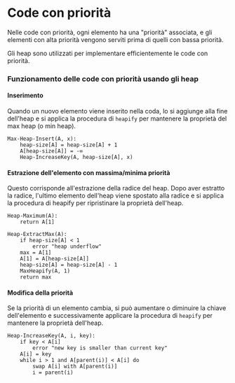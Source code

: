 # Code con priorità
Nelle code con priorità, ogni elemento ha una "priorità" associata, e gli elementi con alta priorità vengono serviti prima di quelli con bassa priorità.

Gli heap sono utilizzati per implementare efficientemente le code con priorità. 

### Funzionamento delle code con priorità usando gli heap

#### Inserimento
Quando un nuovo elemento viene inserito nella coda, lo si aggiunge alla fine dell'heap e si applica la procedura di `heapify` per mantenere la proprietà del max heap (o min heap).

```pseudo
Max-Heap-Insert(A, x):
    heap-size[A] = heap-size[A] + 1
    A[heap-size[A]] = -∞
    Heap-IncreaseKey(A, heap-size[A], x)
```

#### Estrazione dell'elemento con massima/minima priorità
Questo corrisponde all'estrazione della radice del heap. Dopo aver estratto la radice, l'ultimo elemento dell'heap viene spostato alla radice e si applica la procedura di heapify per ripristinare la proprietà dell'heap.

```pseudo
Heap-Maximum(A):
    return A[1]
```

```pseudo
Heap-ExtractMax(A):
    if heap-size[A] < 1
        error "heap underflow"
    max = A[1]
    A[1] = A[heap-size[A]]
    heap-size[A] = heap-size[A] - 1
    MaxHeapify(A, 1)
    return max
```

#### Modifica della priorità
Se la priorità di un elemento cambia, si può aumentare o diminuire la chiave dell'elemento e successivamente applicare la procedura di `heapify` per mantenere la proprietà dell'heap.

```pseudo
Heap-IncreaseKey(A, i, key):
    if key < A[i]
        error "new key is smaller than current key"
    A[i] = key
    while i > 1 and A[parent(i)] < A[i] do
        swap A[i] with A[parent(i)]
        i = parent(i)
```
